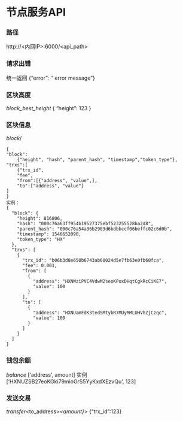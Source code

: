 # 节点服务API
### 路径
http://<内网IP>:6000/<api_path>

### 请求出错
统一返回
{“error”: ‘’ error message”}

### 区块高度
_block_best_height_
{ “height”: 123 }

### 区块信息
_block_<height>/
```
{
"block": 
	{"height", "hash", "parent_hash", "timestamp","token_type"},
"trxs":[
	{"trx_id", 
	"fee", 
	"from":[{"address", "value",], 
	"to":["address", "value"}
]
}
实例：
{
  "block": {
    "height": 816806,
    "hash": "000c76a63ff954b19527375ebf523255528ba2d8",
    "parent_hash": "000c76a54a36b2903d6bdbbccf06beffc02c6d0b",
    "timestamp": 1546652090,
    "token_type": "HX"
  },
  "trxs": [
    {
      "trx_id": "b06b3d8e650b6743ab60024d5e7fb63e0fb60fca",
      "fee": 0.001,
      "from": [
        {
          "address": "HXNWziPVC4VdwM2seoKPoxDHqtCgkRcCiKE7",
          "value": 100
        }
      ],
      "to": [
        {
          "address": "HXNUamFdK3tedSMtybR7MUyMMLUHVhZjCzqc",
          "value": 100
        }
      ]
    }
  ]
}

```

### 钱包余额
_balance_
[‘address’,  amount]
实例
[‘HXNUZSB27eoKGki79mioGrS5YyKxdXEzvQu’, 123]

### 发送交易
_transfer_<to_address>_<amount}>_
{“trx_id”:123}
